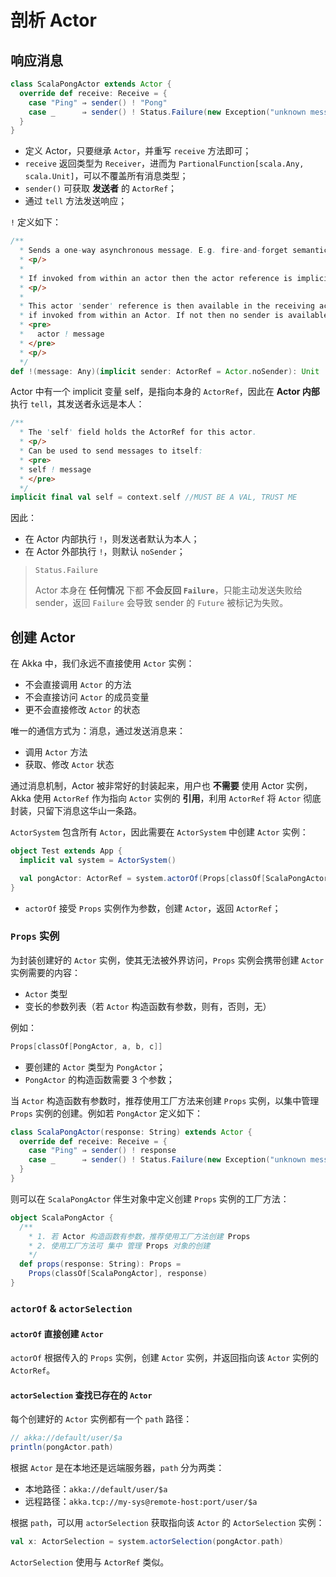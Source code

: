 # 剖析 Actor

## 响应消息

```Scala
class ScalaPongActor extends Actor {
  override def receive: Receive = {
    case "Ping" ⇒ sender() ! "Pong"
    case _      ⇒ sender() ! Status.Failure(new Exception("unknown message!"))
  }
}
```

* 定义 Actor，只要继承 `Actor`，并重写 `receive` 方法即可；
* `receive` 返回类型为 `Receiver`，进而为 `PartionalFunction[scala.Any, scala.Unit]`，可以不覆盖所有消息类型；
* `sender()` 可获取 **发送者** 的 `ActorRef`；
* 通过 `tell` 方法发送响应；

`!` 定义如下：

```Scala
/**
  * Sends a one-way asynchronous message. E.g. fire-and-forget semantics.
  * <p/>
  *
  * If invoked from within an actor then the actor reference is implicitly passed on as the implicit 'sender' argument.
  * <p/>
  *
  * This actor 'sender' reference is then available in the receiving actor in the 'sender()' member variable,
  * if invoked from within an Actor. If not then no sender is available.
  * <pre>
  *   actor ! message
  * </pre>
  * <p/>
  */
def !(message: Any)(implicit sender: ActorRef = Actor.noSender): Unit
```

Actor 中有一个 implicit 变量 self，是指向本身的 `ActorRef`，因此在 **Actor 内部** 执行 `tell`，其发送者永远是本人：

```Scala
/**
  * The 'self' field holds the ActorRef for this actor.
  * <p/>
  * Can be used to send messages to itself:
  * <pre>
  * self ! message
  * </pre>
  */
implicit final val self = context.self //MUST BE A VAL, TRUST ME
```

因此：

* 在 Actor 内部执行 `!`，则发送者默认为本人；
* 在 Actor 外部执行 `!`，则默认 `noSender`；

>`Status.Failure`
>
>Actor 本身在 **任何情况** 下都 **不会反回 `Failure`**，只能主动发送失败给 sender，返回 `Failure` 会导致 sender 的 `Future` 被标记为失败。

## 创建 Actor

在 Akka 中，我们永远不直接使用 `Actor` 实例：

* 不会直接调用 `Actor` 的方法
* 不会直接访问 `Actor` 的成员变量
* 更不会直接修改 `Actor` 的状态

唯一的通信方式为：消息，通过发送消息来：

* 调用 `Actor` 方法
* 获取、修改 `Actor` 状态

通过消息机制，Actor 被非常好的封装起来，用户也 **不需要** 使用 Actor 实例，Akka 使用 `ActorRef` 作为指向 `Actor` 实例的 **引用**，利用 `ActorRef` 将 `Actor` 彻底封装，只留下消息这华山一条路。

`ActorSystem` 包含所有 `Actor`，因此需要在 `ActorSystem` 中创建 `Actor` 实例：

```Scala
object Test extends App {
  implicit val system = ActorSystem()

  val pongActor: ActorRef = system.actorOf(Props[classOf[ScalaPongActor]])
}
```

* `actorOf` 接受 `Props` 实例作为参数，创建 `Actor`，返回 `ActorRef`；

### `Props` 实例

为封装创建好的 `Actor` 实例，使其无法被外界访问，`Props` 实例会携带创建 `Actor` 实例需要的内容：

* `Actor` 类型
* 变长的参数列表（若 `Actor` 构造函数有参数，则有，否则，无）

例如：

```Scala
Props[classOf[PongActor, a, b, c]]
```

* 要创建的 `Actor` 类型为 `PongActor`；
* `PongActor` 的构造函数需要 3 个参数；

当 `Actor` 构造函数有参数时，推荐使用工厂方法来创建 `Props` 实例，以集中管理 `Props` 实例的创建。例如若 `PongActor` 定义如下：

```Scala
class ScalaPongActor(response: String) extends Actor {
  override def receive: Receive = {
    case "Ping" ⇒ sender() ! response
    case _      ⇒ sender() ! Status.Failure(new Exception("unknown message!"))
  }
}
```

则可以在 `ScalaPongActor` 伴生对象中定义创建 `Props` 实例的工厂方法：

```Scala
object ScalaPongActor {
  /**
    * 1. 若 Actor 构造函数有参数，推荐使用工厂方法创建 Props
    * 2. 使用工厂方法可 集中 管理 Props 对象的创建
    */
  def props(response: String): Props =
    Props(classOf[ScalaPongActor], response)
}
```

### `actorOf` & `actorSelection`

#### `actorOf` 直接创建 `Actor`

`actorOf` 根据传入的 `Props` 实例，创建 `Actor` 实例，并返回指向该 `Actor` 实例的 `ActorRef`。

#### `actorSelection` 查找已存在的 `Actor`

每个创建好的 `Actor` 实例都有一个 `path` 路径：

```Scala
// akka://default/user/$a
println(pongActor.path)
```

根据 `Actor` 是在本地还是远端服务器，`path` 分为两类：

* 本地路径：`akka://default/user/$a`
* 远程路径：`akka.tcp://my-sys@remote-host:port/user/$a`

根据 `path`，可以用 `actorSelection` 获取指向该 `Actor` 的 `ActorSelection` 实例：

```Scala
val x: ActorSelection = system.actorSelection(pongActor.path)
```

`ActorSelection` 使用与 `ActorRef` 类似。

